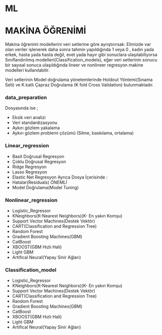 # ML

# MAKİNA ÖĞRENİMİ #
Makina öğrenimi modellerini veri setlerine göre ayrıştırırsak: Elimizde var olan veriler işlenerek daha sonra tahmin yapıldığında 1 veya 0 , kadın yada erkek, hasta yada hasta değil, evet yada hayır gibi sonuclara ulaşılabiliyorsa  Sınıflandırılmış modelleri(Classification_models), eğer veri setlerinin sonucu bir sayısal sonuca ulaşıldığında lineer ve nonlineer regresyon makine modelleri kullanılabilir.

Veri setlerinin Model doğrulama yönetemlerinde Holdout Yöntemi(Sınama Seti) ve K.katlı Çapraz Doğrulama (K fold Cross Validation) bulunmaktadır. 
### data_preparation ###
 Dosyasında ise ;
* Eksik veri analizi
* Veri standardizasyonu
* Aykırı gözlem yakalama
* Aykırı gözlem problemi çözümü (Silme, baskılama, ortalama)
### Linear_regression ###
* Basit Doğrusal Regresyon
* Çoklu Doğrusal Regresyon
* Ridge Regresyon
* Lasso Regresyon
* Elastic Net Regresyon
 Ayrıca Dosya İçerisinde : 
* Hatalar(Residuals) *ÖNEMLİ*
* Model Doğrulama(Model Tuning)
### Nonlinear_regression ###

* Logistic_Regressor
* KNeighbors(K-Nearest Neighbors)(K- En yakın Komşu)
* Support Vector Machines(Destek Vektör)
* CART(Classification and Regression Tree)
* Random Forest
* Gradient Boosting Machines(GBM)
* CatBoost
* XBOOST(GBM Hızlı Hali)
* Light GBM 
* Artifical Neural(Yapay Sinir Ağları)

### Classification_model ###
* Logistic_Regressor
* KNeighbors(K-Nearest Neighbors)(K- En yakın Komşu)
* Support Vector Machines(Destek Vektör)
* CART(Classification and Regression Tree)
* Random Forest
* Gradient Boosting Machines(GBM)
* CatBoost
* XBOOST(GBM Hızlı Hali)
* Light GBM 
* Artifical Neural(Yapay Sinir Ağları)


